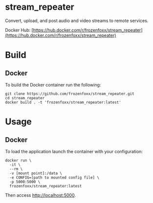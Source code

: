 # stream_repeater

Convert, upload, and post audio and video streams to remote services.

Docker Hub: [https://hub.docker.com/r/frozenfoxx/stream_repeater](https://hub.docker.com/r/frozenfoxx/stream_repeater)

# Build

## Docker

To build the Docker container run the following:

```
git clone https://github.com/frozenfoxx/stream_repeater.git
cd stream_repeater
docker build . -t 'frozenfoxx/stream_repeater:latest'
```

# Usage

## Docker

To load the application launch the container with your configuration:

```
docker run \
  -it \
  --rm \
  -v [mount point]:/data \
  -e CONFIG=[path to mounted config file] \
  -p 5000:5000 \
  frozenfoxx/stream_repeater:latest
```

Then access [http://localhost:5000](http://localhost:5000).

